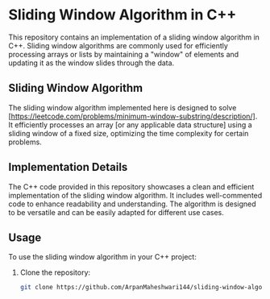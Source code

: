 # Sliding Window Algorithm in C++

This repository contains an implementation of a sliding window algorithm in C++. Sliding window algorithms are commonly used for efficiently processing arrays or lists by maintaining a "window" of elements and updating it as the window slides through the data.

## Sliding Window Algorithm

The sliding window algorithm implemented here is designed to solve [https://leetcode.com/problems/minimum-window-substring/description/]. It efficiently processes an array [or any applicable data structure] using a sliding window of a fixed size, optimizing the time complexity for certain problems.

## Implementation Details

The C++ code provided in this repository showcases a clean and efficient implementation of the sliding window algorithm. It includes well-commented code to enhance readability and understanding. The algorithm is designed to be versatile and can be easily adapted for different use cases.

## Usage

To use the sliding window algorithm in your C++ project:

1. Clone the repository:
   ```bash
   git clone https://github.com/ArpanMaheshwari144/sliding-window-algorithm-cpp.git
